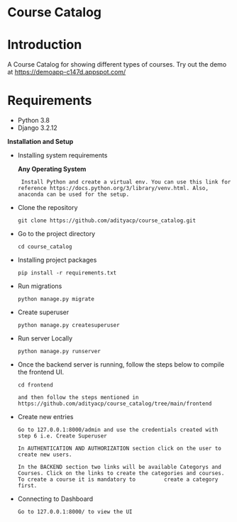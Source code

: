 Course Catalog
==============

Introduction
============

A Course Catalog for showing different types of courses.
Try out the demo at https://demoapp-c147d.appspot.com/

Requirements
============

- Python 3.8
- Django 3.2.12

**Installation and Setup**

- Installing system requirements
      
  **Any Operating System**
       
       Install Python and create a virtual env. You can use this link for reference https://docs.python.org/3/library/venv.html. Also, anaconda can be used for the setup.
      
-  Clone the repository

       git clone https://github.com/adityacp/course_catalog.git

-  Go to the project directory

       cd course_catalog


- Installing project packages

      pip install -r requirements.txt


- Run migrations

      python manage.py migrate

- Create superuser

      python manage.py createsuperuser

- Run server Locally

      python manage.py runserver

- Once the backend server is running, follow the steps below to compile the frontend UI.
     
      cd frontend
     
      and then follow the steps mentioned in https://github.com/adityacp/course_catalog/tree/main/frontend


- Create new entries

      Go to 127.0.0.1:8000/admin and use the credentials created with step 6 i.e. Create Superuser
      
      In AUTHENTICATION AND AUTHORIZATION section click on the user to create new users.
      
      In the BACKEND section two links will be available Categorys and Courses. Click on the links to create the categories and courses. To create a course it is mandatory to         create a category first.

- Connecting to Dashboard

      Go to 127.0.0.1:8000/ to view the UI
